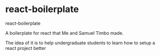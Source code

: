 # react-boilerplate
react-boilerplate

A boilerplate for react that Me and Samuel Timbo made.

The idea of it is to help undergraduate students to learn how to setup a react project better
